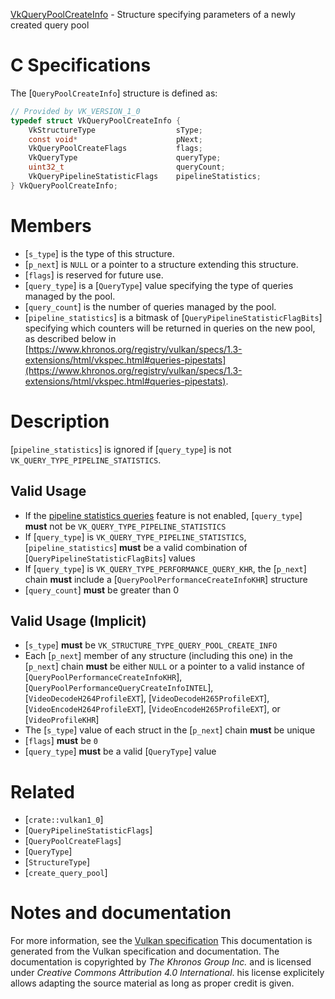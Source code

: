 [VkQueryPoolCreateInfo](https://www.khronos.org/registry/vulkan/specs/1.3-extensions/man/html/VkQueryPoolCreateInfo.html) - Structure specifying parameters of a newly created query pool

# C Specifications
The [`QueryPoolCreateInfo`] structure is defined as:
```c
// Provided by VK_VERSION_1_0
typedef struct VkQueryPoolCreateInfo {
    VkStructureType                  sType;
    const void*                      pNext;
    VkQueryPoolCreateFlags           flags;
    VkQueryType                      queryType;
    uint32_t                         queryCount;
    VkQueryPipelineStatisticFlags    pipelineStatistics;
} VkQueryPoolCreateInfo;
```

# Members
- [`s_type`] is the type of this structure.
- [`p_next`] is `NULL` or a pointer to a structure extending this structure.
- [`flags`] is reserved for future use.
- [`query_type`] is a [`QueryType`] value specifying the type of queries managed by the pool.
- [`query_count`] is the number of queries managed by the pool.
- [`pipeline_statistics`] is a bitmask of [`QueryPipelineStatisticFlagBits`] specifying which counters will be returned in queries on the new pool, as described below in [https://www.khronos.org/registry/vulkan/specs/1.3-extensions/html/vkspec.html#queries-pipestats](https://www.khronos.org/registry/vulkan/specs/1.3-extensions/html/vkspec.html#queries-pipestats).

# Description
[`pipeline_statistics`] is ignored if [`query_type`] is not
`VK_QUERY_TYPE_PIPELINE_STATISTICS`.
## Valid Usage
-    If the [pipeline statistics queries](https://www.khronos.org/registry/vulkan/specs/1.3-extensions/html/vkspec.html#features-pipelineStatisticsQuery) feature is not enabled, [`query_type`] **must**  not be `VK_QUERY_TYPE_PIPELINE_STATISTICS`
-    If [`query_type`] is `VK_QUERY_TYPE_PIPELINE_STATISTICS`, [`pipeline_statistics`] **must**  be a valid combination of [`QueryPipelineStatisticFlagBits`] values
-    If [`query_type`] is `VK_QUERY_TYPE_PERFORMANCE_QUERY_KHR`, the [`p_next`] chain  **must**  include a [`QueryPoolPerformanceCreateInfoKHR`] structure
-  [`query_count`] **must**  be greater than 0

## Valid Usage (Implicit)
-  [`s_type`] **must**  be `VK_STRUCTURE_TYPE_QUERY_POOL_CREATE_INFO`
-    Each [`p_next`] member of any structure (including this one) in the [`p_next`] chain  **must**  be either `NULL` or a pointer to a valid instance of [`QueryPoolPerformanceCreateInfoKHR`], [`QueryPoolPerformanceQueryCreateInfoINTEL`], [`VideoDecodeH264ProfileEXT`], [`VideoDecodeH265ProfileEXT`], [`VideoEncodeH264ProfileEXT`], [`VideoEncodeH265ProfileEXT`], or [`VideoProfileKHR`]
-    The [`s_type`] value of each struct in the [`p_next`] chain  **must**  be unique
-  [`flags`] **must**  be `0`
-  [`query_type`] **must**  be a valid [`QueryType`] value

# Related
- [`crate::vulkan1_0`]
- [`QueryPipelineStatisticFlags`]
- [`QueryPoolCreateFlags`]
- [`QueryType`]
- [`StructureType`]
- [`create_query_pool`]

# Notes and documentation
For more information, see the [Vulkan specification](https://www.khronos.org/registry/vulkan/specs/1.3-extensions/html/vkspec.html)
This documentation is generated from the Vulkan specification and documentation.
The documentation is copyrighted by *The Khronos Group Inc.* and is licensed under *Creative Commons Attribution 4.0 International*.
his license explicitely allows adapting the source material as long as proper credit is given.
        